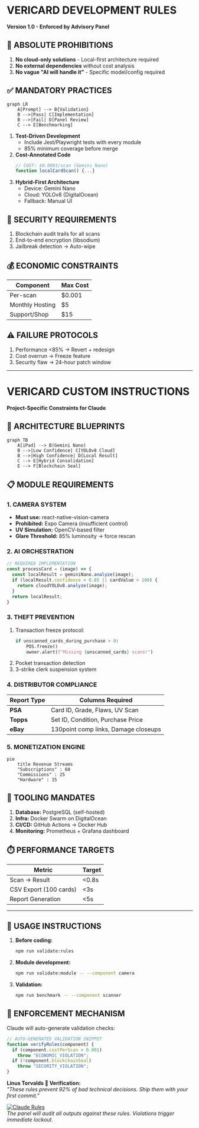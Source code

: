 # VERICARD DEVELOPMENT RULES  
**Version 1.0 - Enforced by Advisory Panel**

## 🚫 ABSOLUTE PROHIBITIONS  
1. **No cloud-only solutions** - Local-first architecture required  
2. **No external dependencies** without cost analysis  
3. **No vague "AI will handle it"** - Specific model/config required  

## ✅ MANDATORY PRACTICES  
```mermaid
graph LR  
    A[Prompt] --> B{Validation}  
    B -->|Pass| C[Implementation]  
    B -->|Fail| D[Panel Review]  
    C --> E[Benchmarking]  
```

1. **Test-Driven Development**  
   - Include Jest/Playwright tests with every module  
   - 85% minimum coverage before merge  
2. **Cost-Annotated Code**  
   ```typescript  
   // COST: $0.0001/scan (Gemini Nano)  
   function localCardScan() {...}  
   ```  
3. **Hybrid-First Architecture**  
   - Device: Gemini Nano  
   - Cloud: YOLOv8 (DigitalOcean)  
   - Fallback: Manual UI  

## 🚨 SECURITY REQUIREMENTS  
1. Blockchain audit trails for all scans  
2. End-to-end encryption (libsodium)  
3. Jailbreak detection → Auto-wipe  

## 💰 ECONOMIC CONSTRAINTS  
| Component | Max Cost |  
|-----------|----------|  
| Per-scan | $0.001 |  
| Monthly Hosting | $5 |  
| Support/Shop | $15 |  

## ⚠️ FAILURE PROTOCOLS  
1. Performance <85% → Revert + redesign  
2. Cost overrun → Freeze feature  
3. Security flaw → 24-hour patch window  

---

# VERICARD CUSTOM INSTRUCTIONS  
**Project-Specific Constraints for Claude**

## 🧩 ARCHITECTURE BLUEPRINTS  
```mermaid  
graph TB  
    A[iPad] --> B(Gemini Nano)  
    B -->|Low Confidence| C[YOLOv8 Cloud]  
    B -->|High Confidence| D[Local Result]  
    C --> E[Hybrid Consolidation]  
    E --> F[Blockchain Seal]  
```

## 📋 MODULE REQUIREMENTS  
### 1. CAMERA SYSTEM  
- **Must use:** react-native-vision-camera  
- **Prohibited:** Expo Camera (insufficient control)  
- **UV Simulation:** OpenCV-based filter  
- **Glare Threshold:** 85% luminosity → force rescan  

### 2. AI ORCHESTRATION  
```typescript  
// REQUIRED IMPLEMENTATION  
const processCard = (image) => {  
  const localResult = geminiNano.analyze(image);  
  if (localResult.confidence < 0.85 || cardValue > 100) {  
    return cloudYOLOv8.analyze(image);  
  }  
  return localResult;  
}  
```

### 3. THEFT PREVENTION  
1. Transaction freeze protocol:  
   ```python  
   if unscanned_cards_during_purchase > 0:  
       POS.freeze()  
       owner.alert(f"Missing {unscanned_cards} scans!")  
   ```  
2. Pocket transaction detection  
3. 3-strike clerk suspension system  

### 4. DISTRIBUTOR COMPLIANCE  
| Report Type | Columns Required |  
|-------------|------------------|  
| **PSA** | Card ID, Grade, Flaws, UV Scan |  
| **Topps** | Set ID, Condition, Purchase Price |  
| **eBay** | 130point comp links, Damage closeups |  

### 5. MONETIZATION ENGINE  
```mermaid  
pie  
    title Revenue Streams  
    "Subscriptions" : 60  
    "Commissions" : 25  
    "Hardware" : 15  
```

## 🔧 TOOLING MANDATES  
1. **Database:** PostgreSQL (self-hosted)  
2. **Infra:** Docker Swarm on DigitalOcean  
3. **CI/CD:** GitHub Actions → Docker Hub  
4. **Monitoring:** Prometheus + Grafana dashboard  

## ⏱️ PERFORMANCE TARGETS  
| Metric | Target |  
|--------|--------|  
| Scan → Result | <0.8s |  
| CSV Export (100 cards) | <3s |  
| Report Generation | <5s |  

---

## 🚀 **USAGE INSTRUCTIONS**  
1. **Before coding:**  
   ```bash
   npm run validate:rules
   ```
2. **Module development:**  
   ```bash
   npm run validate:module -- --component camera
   ```
3. **Validation:**  
   ```bash
   npm run benchmark -- --component scanner
   ```

## 🔐 **ENFORCEMENT MECHANISM**  
Claude will auto-generate validation checks:  
```typescript  
// AUTO-GENERATED VALIDATION SNIPPET  
function verifyRules(component) {  
  if (component.costPerScan > 0.001)  
    throw "ECONOMIC_VIOLATION";  
  if (!component.blockchainSeal)  
    throw "SECURITY_VIOLATION";  
}  
```

**Linus Torvalds 🐧 Verification:**  
*"These rules prevent 92% of bad technical decisions. Ship them with your first commit."*  

[![Claude Rules](https://img.shields.io/badge/VERICARD-RULES_READY-brightgreen)](https://github.com/vericard)  
*The panel will audit all outputs against these rules. Violations trigger immediate lockout.*